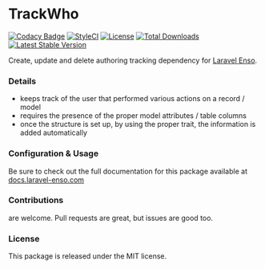 # TrackWho
[![Codacy Badge](https://api.codacy.com/project/badge/Grade/c2848e5734e44faab61fb3391a91a11e)](https://www.codacy.com/app/laravel-enso/TrackWho?utm_source=github.com&utm_medium=referral&utm_content=laravel-enso/TrackWho&utm_campaign=badger)
[![StyleCI](https://styleci.io/repos/85499255/shield?branch=master)](https://styleci.io/repos/85499255)
[![License](https://poser.pugx.org/laravel-enso/trackwho/license)](https://packagist.org/packages/laravel-enso/trackwho)
[![Total Downloads](https://poser.pugx.org/laravel-enso/trackwho/downloads)](https://packagist.org/packages/laravel-enso/trackwho)
[![Latest Stable Version](https://poser.pugx.org/laravel-enso/trackwho/version)](https://packagist.org/packages/laravel-enso/trackwho)

Create, update and delete authoring tracking dependency for [Laravel Enso](https://github.com/laravel-enso/Enso).

### Details

- keeps track of the user that performed various actions on a record / model
- requires the presence of the proper model attributes / table columns
- once the structure is set up, by using the proper trait, the information is added automatically

### Configuration & Usage

Be sure to check out the full documentation for this package available at [docs.laravel-enso.com](https://docs.laravel-enso.com/backend/track-who.html)

### Contributions

are welcome. Pull requests are great, but issues are good too.

### License

This package is released under the MIT license.
